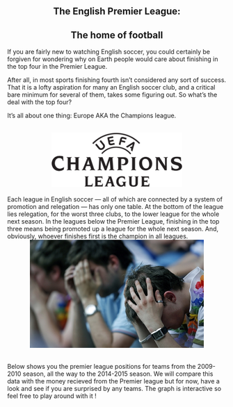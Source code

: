 

<center><h2>The English Premier League:</h2></center>
<center><h2>The home of football</h2></center>

If you are fairly new to watching English soccer, you could certainly be forgiven for wondering why on Earth people would care about finishing in the top four in the Premier League.

After all, in most sports finishing fourth isn’t considered any sort of success. That it is a lofty aspiration for many an English soccer club, and a critical bare minimum for several of them, takes some figuring out.
So what’s the deal with the top four?

It’s all about one thing: Europe AKA the Champions league.

<br>
<center><img src="640px-Logo_uefa_2012.png" alt="logo" width="300"></center>

<br>
Each league in English soccer — all of which are connected by a system of promotion and relegation — has only one table. At the bottom of the league lies relegation, for the worst three clubs, to the lower league for the whole next season. In the leagues below the Premier League, finishing in the top three means being promoted up a league for the whole next season. And, obviously, whoever finishes first is the champion in all leagues.

<br>

<center><img src="relegation_3230802b.jpg" alt="logo" width="400"></center>


<br>

Below shows you the premier league positions for teams from the 2009-2010 season, all the way to the 2014-2015 season. We will compare this data with the money recieved from the Premier league but for now, have a look and see if you are surprised by any teams. The graph is interactive so feel free to play around with it !

<br>


